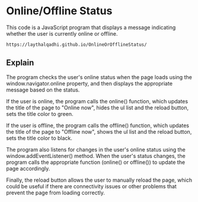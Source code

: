 # Online/Offline Status
This code is a JavaScript program that displays a message indicating whether the user is currently online or offline.

```link
https://laythalqadhi.github.io/OnlineOrOfflineStatus/
```

## Explain 
The program checks the user's online status when the page loads using the window.navigator.online property, and then displays the appropriate message based on the status.

If the user is online, the program calls the online() function, which updates the title of the page to "Online now", hides the ul list and the reload button, sets the title color to green.

If the user is offline, the program calls the offline() function, which updates the title of the page to "Offline now", shows the ul list and the reload button, sets the title color to black.

The program also listens for changes in the user's online status using the window.addEventListener() method. When the user's status changes, the program calls the appropriate function (online() or offline()) to update the page accordingly.

Finally, the reload button allows the user to manually reload the page, which could be useful if there are connectivity issues or other problems that prevent the page from loading correctly.
